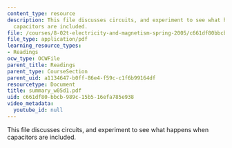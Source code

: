 ```yaml
---
content_type: resource
description: This file discusses circuits, and experiment to see what happens when
  capacitors are included.
file: /courses/8-02t-electricity-and-magnetism-spring-2005/c661df80bbcb989c15b516efa785e938_summary_w05d1.pdf
file_type: application/pdf
learning_resource_types:
- Readings
ocw_type: OCWFile
parent_title: Readings
parent_type: CourseSection
parent_uid: a1134647-b0ff-86e4-f59c-c1f6b99164df
resourcetype: Document
title: summary_w05d1.pdf
uid: c661df80-bbcb-989c-15b5-16efa785e938
video_metadata:
  youtube_id: null
---
```

This file discusses circuits, and experiment to see what happens when capacitors are included.

